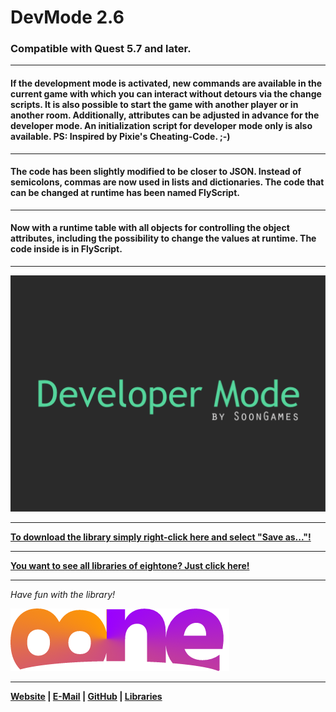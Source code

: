 # DevMode 2.6

### Compatible with Quest 5.7 and later.

---

#### If the development mode is activated, new commands are available in the current game with which you can interact without detours via the change scripts. It is also possible to start the game with another player or in another room. Additionally, attributes can be adjusted in advance for the developer mode. An initialization script for developer mode only is also available. PS: Inspired by Pixie's Cheating-Code. ;-)

---

#### The code has been slightly modified to be closer to JSON. Instead of semicolons, commas are now used in lists and dictionaries. The code that can be changed at runtime has been named FlyScript.

---

#### Now with a runtime table with all objects for controlling the object attributes, including the possibility to change the values at runtime. The code inside is in FlyScript.

---

![Preview DevMode](https://raw.githubusercontent.com/8ne/quest_libraries/master/DevMode/readme/DevMode.gif)

---

**[To download the library simply right-click here and select "Save as..."!](https://github.com/8ne/quest_libraries/raw/master/DevMode/DevMode.zip)**

---

**[You want to see all libraries of eightone? Just click here!](https://github.com/8ne/quest_libraries)**

---

_Have fun with the library!_

![EightOne](https://raw.githubusercontent.com/8ne/quest_libraries/master/8ne.png)

---

**[Website](https://www.eightone.de/) | [E-Mail](mailto:kontakt@eightone.de) | [GitHub](https://github.com/8ne) | [Libraries](https://github.com/8ne/quest_libraries)**
